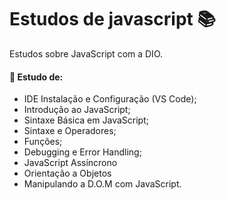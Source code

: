 # Estudos de javascript 📚

Estudos sobre JavaScript com a DIO.

#### 📌 Estudo de:

- IDE Instalação e Configuração (VS Code);
- Introdução ao JavaScript;
- Sintaxe Básica em JavaScript;
- Sintaxe e Operadores;
- Funções;
- Debugging e Error Handling;
- JavaScript Assíncrono
- Orientação a Objetos
- Manipulando a D.O.M com JavaScript.

